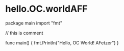 # hello.OC.worldAFF
package main
import "fmt"

// this is comment

func main() {
	fmt.Println("Hello, OC World! AFetzer")
}

